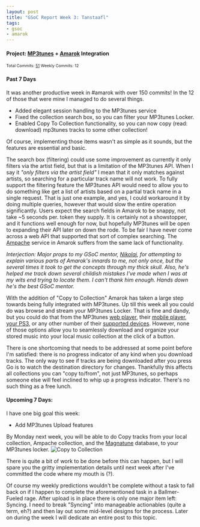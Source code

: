 ```yaml
--- 
layout: post
title: "GSoC Report Week 3: Tanstaafl"
tags: 
- gsoc
- amarok
---
```

<h4>Project: <a href="http://www.mp3tunes.com">MP3tunes</a> + <a href="http://www.amarok.kde.org">Amarok</a> Integration</h4><span style="font-size:8pt">Total Commits: <a href="http://kollide.net:8060/changelog/~author=link/Amarok" title="All my Amarok commits">51</a> Weekly Commits: 12</span><h4><a name="past">Past 7 Days</a></h4>It was another productive week in #amarok with over 150 commits! In the 12 of those that were mine I managed to do several things.
<ul>
	<li>Added elegant session handling to the MP3tunes service</li>
	<li>Fixed the collection search box, so you can filter your MP3tunes Locker.</li>
	<li>Enabled Copy To Collection functionality, so you can now copy (read: download) mp3tunes tracks to some other collection!</li>
</ul>
Of course, implementing those items wasn't as simple as it sounds, but the features are essential and basic.

The search box (filtering) could use some improvement as currently it only filters via the artist field, but that is a limitation of the MP3tunes API. When I say it 
<em>"only filters via the artist field"</em> I mean that it only matches against artists, so searching for a particular track name will not work. To fully support the filtering feature the MP3tunes API would need to allow you to do something like get a list of artists based on a partial track name in a single request. That is just one example, and yes, I could workaround it by doing multiple queries, however that would slow the entire operation significantly. Users expect the search fields in Amarok to be snappy, not take ~5 seconds per. token they supply. It is certainly not a showstopper, and it functions well enough for now, but hopefully MP3tunes will be open to expanding their API later on down the rode. To be fair I have never come across a web API that supported that sort of complex searching. The <a href="http://ampache.org" title="Ampache!">Ampache</a> service in Amarok suffers from the same lack of functionality.

<em>Interjection: Major props to my GSoC mentor, <a href="http://amarok.kde.org/blog/categories/18-freespirit">Nikolaj</a>, for attempting to explain various parts of Amarok's innards to me, not only once, but the several times it took to get the concepts through my thick skull. Also, he's helped me track down several childish mistakes I've made when I was at my wits end trying to locate them. I can't thank him enough. Hands down he's the best GSoC mentor. </em>

With the addition of "Copy to Collection" Amarok has taken a large step towards being fully integrated with MP3tunes. Up till this week all you could do was browse and stream your MP3tunes Locker. That is fine and dandy, but you could do that from the MP3tunes <a href="http://www.binaryelysium.com/images/mp3tunesPlayer.png">web player</a>, their <a href="http://mp3tunes/com/m">mobile player</a>, <a href="http://www.mp3tunes.com/cb/screenshots/" title="MP3tunes Screenshots">your PS3</a>, or any other number of their <a href="http://www.mp3tunes.com/partner/cb/partnerlist" title="mp3tunes devices">supported devices</a>. However, none of those options allow you to seamlessly download and organize your stored music into your local music collection at the click of a button.  

There is one shortcoming that needs to be addressed at some point before I'm satisfied: there is no progress indicator of any kind when you download tracks. The only way to see if tracks are being downloaded after you press Go is to watch the destination directory for changes. Thankfully this affects all collections you can "copy to/from", not just MP3tunes, so perhaps someone else will feel inclined to whip up a progress indicator. There's no such thing as a free lunch.<h4><a name="upcoming">Upcoming 7 Days:</a></h4>I have one big goal this week:
<ul>
<li>Add MP3tunes Upload features</li>
</ul>
By Monday next week, you will be able to do Copy tracks from your local collection, Ampache collection, and the <a href="http://www.magnatune.com" title="www.magnatune.com">Magnatune</a> database, to your MP3tunes locker.

<img src='http://www.binaryelysium.com/images/amarokCopyToCollection.png' alt='Copy to Collection' class='aligncenter' />

There is quite a bit of work to be done before this can happen, but I will spare you the gritty implementation details until next week after I've committed the code where my mouth is (?).

Of course my weekly predictions wouldn't be complete without a task to fall back on if I happen to complete the aforementioned task in a Ballmer-Fueled rage. After upload is in place there is only one major item left: Syncing. I need to break "Syncing" into manageable actionables (quite a term, eh?) and then lay out some mid-level designs for the process. Later on during the week I will dedicate an entire post to this topic.
